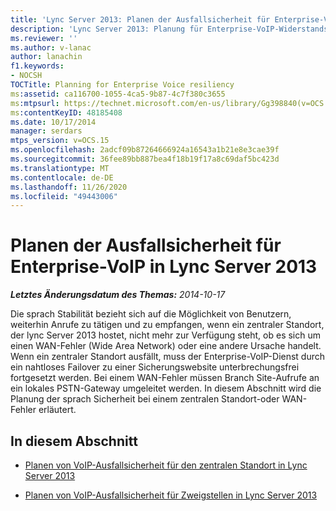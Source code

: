 ```yaml
---
title: 'Lync Server 2013: Planen der Ausfallsicherheit für Enterprise-VoIP'
description: 'Lync Server 2013: Planung für Enterprise-VoIP-Widerstandsfähigkeit.'
ms.reviewer: ''
ms.author: v-lanac
author: lanachin
f1.keywords:
- NOCSH
TOCTitle: Planning for Enterprise Voice resiliency
ms:assetid: ca116700-1055-4ca5-9b87-4c7f380c3655
ms:mtpsurl: https://technet.microsoft.com/en-us/library/Gg398840(v=OCS.15)
ms:contentKeyID: 48185408
ms.date: 10/17/2014
manager: serdars
mtps_version: v=OCS.15
ms.openlocfilehash: 2adcf09b87264666924a16543a1b21e8e3cae39f
ms.sourcegitcommit: 36fee89bb887bea4f18b19f17a8c69daf5bc423d
ms.translationtype: MT
ms.contentlocale: de-DE
ms.lasthandoff: 11/26/2020
ms.locfileid: "49443006"
---
```

# <a name="planning-for-enterprise-voice-resiliency-in-lync-server-2013"></a>Planen der Ausfallsicherheit für Enterprise-VoIP in Lync Server 2013

<div data-xmlns="http://www.w3.org/1999/xhtml">

<div class="topic" data-xmlns="http://www.w3.org/1999/xhtml" data-msxsl="urn:schemas-microsoft-com:xslt" data-cs="https://msdn.microsoft.com/">

<div data-asp="https://msdn2.microsoft.com/asp">



</div>

<div id="mainSection">

<div id="mainBody">

<span> </span>

_**Letztes Änderungsdatum des Themas:** 2014-10-17_

Die sprach Stabilität bezieht sich auf die Möglichkeit von Benutzern, weiterhin Anrufe zu tätigen und zu empfangen, wenn ein zentraler Standort, der lync Server 2013 hostet, nicht mehr zur Verfügung steht, ob es sich um einen WAN-Fehler (Wide Area Network) oder eine andere Ursache handelt. Wenn ein zentraler Standort ausfällt, muss der Enterprise-VoIP-Dienst durch ein nahtloses Failover zu einer Sicherungswebsite unterbrechungsfrei fortgesetzt werden. Bei einem WAN-Fehler müssen Branch Site-Aufrufe an ein lokales PSTN-Gateway umgeleitet werden. In diesem Abschnitt wird die Planung der sprach Sicherheit bei einem zentralen Standort-oder WAN-Fehler erläutert.

<div>

## <a name="in-this-section"></a>In diesem Abschnitt

  - [Planen von VoIP-Ausfallsicherheit für den zentralen Standort in Lync Server 2013](lync-server-2013-planning-for-central-site-voice-resiliency.md)

  - [Planen von VoIP-Ausfallsicherheit für Zweigstellen in Lync Server 2013](lync-server-2013-planning-for-branch-site-voice-resiliency.md)

</div>

</div>

<span> </span>

</div>

</div>

</div>

